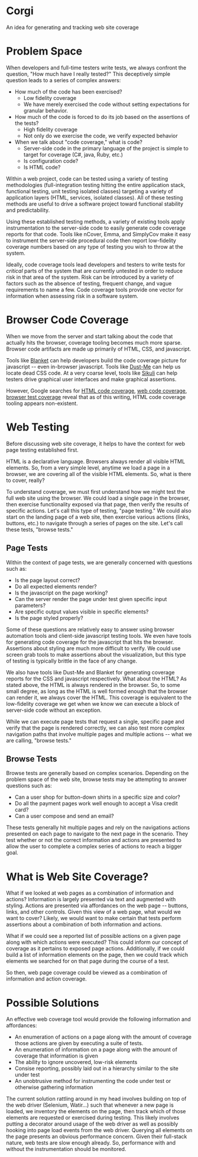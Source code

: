 Corgi
==

An idea for generating and tracking web site coverage

Problem Space
==

When developers and full-time testers write tests, we always confront the question, "How much have I really tested?" This deceptively simple question leads to a series of complex answers:

 * How much of the code has been exercised?
   * Low fidelity coverage
   * We have merely exercised the code without setting expectations for granular behavior.
 * How much of the code is forced to do its job based on the assertions of the tests?
   * High fidelity coverage
   * Not only do we exercise the code, we verify expected behavior
 * When we talk about "code coverage," what is code?
   * Server-side code in the primary language of the project is simple to target for coverage (C#, java, Ruby, etc.)
   * Is configuration code?
   * Is HTML code?

Within a web project, code can be tested using a variety of testing methodologies (full-integration testing hitting the entire application stack, functional testing, unit testing isolated classes) targeting a variety of application layers (HTML, services, isolated classes). All of these testing methods are useful to drive a software project toward functional stability and predictability.

Using these established testing methods, a variety of existing tools apply instrumentation to the server-side code to easily generate code coverage reports for that code. Tools like nCover, Emma, and SimplyCov make it easy to instrument the server-side procedural code then report low-fidelity coverage numbers based on any type of testing you wish to throw at the system.

Ideally, code coverage tools lead developers and testers to write tests for _critical_ parts of the system that are currently untested in order to reduce risk in that area of the system. Risk can be introduced by a variety of factors such as the absence of testing, frequent change, and vague requirements to name a few. Code coverage tools provide one vector for information when assessing risk in a software system.

Browser Code Coverage
==

When we move from the server and start talking about the code that actually hits the browser, coverage tooling becomes much more sparse. Browser code artifacts are made up primarily of HTML, CSS, and javascript.

Tools like [Blanket](http://blanketjs.org/) can help developers build the code coverage picture for javascript -- even in-browser javascript. Tools like [Dust-Me](https://addons.mozilla.org/en-US/firefox/addon/dust-me-selectors/) can help us locate dead CSS code. At a very coarse level, tools like [Sikuli](http://www.sikuli.org/) can help testers drive graphical user interfaces and make graphical assertions.

However, Google searches for [HTML code coverage](http://www.google.com/search?q=HTML+code+coverage), [web code coverage](http://www.google.com/search?q=web+code+coverage), [browser test coverage](http://www.google.com/search?q=browser+test+coverage) reveal that as of this writing, HTML code coverage tooling appears non-existent.


Web Testing
==
Before discussing web site coverage, it helps to have the context for web page testing established first.

HTML is a declarative language. Browsers always render all visible HTML elements. So, from a very simple level, anytime we load a page in a browser, we are covering all of the visible HTML elements. So, what is there to cover, really?

To understand coverage, we must first understand how we might test the full web site using the browser. We could load a single page in the browser, then exercise functionality exposed via that page, then verify the results of specific actions. Let's call this type of testing, "page testing." We could also start on the landing page of a web site, then exercise various actions (links, buttons, etc.) to navigate through a series of pages on the site. Let's call these tests, "browse tests."

Page Tests
--
Within the context of page tests, we are generally concerned with questions such as:
 * Is the page layout correct?
 * Do all expected elements render?
 * Is the javascript on the page working?
 * Can the server render the page under test given specific input parameters?
 * Are specific output values visible in specific elements?
 * Is the page styled properly?

Some of these questions are relatively easy to answer using browser automation tools and client-side javascript testing tools. We even have tools for generating code coverage for the javascript that hits the browser. Assertions about styling are much more difficult to verify. We could use screen grab tools to make assertions about the visualization, but this type of testing is typically brittle in the face of any change.

We also have tools like Dust-Me and Blanket for generating coverage reports for the CSS and javascript respectively. What about the HTML? As stated above, the HTML is always rendered in the browser. So, to some small degree, as long as the HTML is well formed enough that the browser can render it, we always cover the HTML. This coverage is equivalent to the low-fidelity coverage we get when we know we can execute a block of server-side code without an exception.

While we can execute page tests that request a single, specific page and verify that the page is rendered correctly, we can also test more complex navigation paths that involve multiple pages and multiple actions -- what we are calling, "browse tests."

Browse Tests
--
Browse tests are generally based on complex scenarios. Depending on the problem space of the web site, browse tests may be attempting to answer questions such as:

 * Can a user shop for button-down shirts in a specific size and color?
 * Do all the payment pages work well enough to accept a Visa credit card?
 * Can a user compose and send an email?

These tests generally hit multiple pages and rely on the navigations actions presented on each page to navigate to the next page in the scenario. They test whether or not the correct information and actions are presented to allow the user to complete a complex series of actions to reach a bigger goal.

What is Web Site Coverage?
==
What if we looked at web pages as a combination of information and actions? Information is largely presented via text and augmented with styling. Actions are presented via affordances on the web page -- buttons, links, and other controls. Given this view of a web page, what would we want to cover? Likely, we would want to make certain that tests perform assertions about a combination of both information and actions.

What if we could see a reported list of possible actions on a given page along with which actions were executed? This could inform our concept of coverage as it pertains to exposed page actions. Additionally, if we could build a list of information elements on the page, then we could track which elements we searched for on that page during the course of a test.

So then, web page coverage could be viewed as a combination of information and action coverage.

Possible Solutions
==
An effective web coverage tool would provide the following information and affordances:
 * An enumeration of actions on a page along with the amount of coverage those actions are given by executing a suite of tests.
 * An enumeration of information on a page along with the amount of coverage that information is given
 * The ability to ignore uncovered, low-risk elements
 * Consise reporting, possibly laid out in a hierarchy similar to the site under test
 * An unobtrusive method for instrumenting the code under test or otherwise gathering information
 
 
The current solution rattling around in my head involves building on top of the web driver (Selenium, Watir...) such that whenever a new page is loaded, we inventory the elements on the page, then track which of those elements are requested or exercised during testing. This likely involves putting a decorator around usage of the web driver as well as possibly hooking into page load events from the web driver. Querying all elements on the page presents an obvious performance concern. Given their full-stack nature, web tests are slow enough already. So, performance with and without the instrumentation should be monitored.
